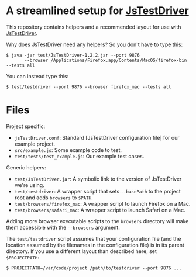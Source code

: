 A streamlined setup for [JsTestDriver][]
========================================
This repository contains helpers and a recommended layout for use with
[JsTestDriver][].

Why does JsTestDriver need any helpers? So you don't have to type this:

    $ java -jar test/JsTestDriver-1.2.2.jar --port 9876
           --browser /Applications/Firefox.app/Contents/MacOS/firefox-bin --tests all

You can instead type this:

    $ test/testdriver --port 9876 --browser firefox_mac --tests all

Files
=====
Project specific:
* `jsTestDriver.conf`: Standard [JsTestDriver configuration file] for our example project.
* `src/example.js`: Some example code to test.
* `test/tests/test_example.js`: Our example test cases.

Generic helpers:
* `test/JsTestDriver.jar`: A symbolic link to the version of JsTestDriver we're using.
* `test/testdriver`: A wrapper script that sets `--basePath` to the project root and adds `browsers` to `$PATH`.
* `test/browsers/firefox_mac`: A wrapper script to launch Firefox on a Mac.
* `test/browsers/safari_mac`: A wrapper script to launch Safari on a Mac.

Adding more browser executable scripts to the `browsers` directory will make them accessible with the `--browsers` argument.

The `test/testdriver` script assumes that your configuration file (and the location assumed by the filenames in the configuration file) is in its parent directory. If you use a different layout than described here, set `$PROJECTPATH`:

    $ PROJECTPATH=/var/code/project /path/to/testdriver --port 9876 ...

[JsTestDriver]: http://code.google.com/p/js-test-driver/
[ConfigFile]: http://code.google.com/p/js-test-driver/wiki/ConfigurationFile
